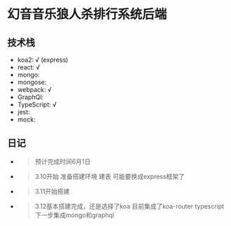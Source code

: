 # 幻音音乐狼人杀排行系统后端

## 技术栈
* koa2: √ (express)
* react: √
* mongo:
* mongose: 
* webpack: √
* GraphQl: 
* TypeScript: √ 
* jest:
* mock:

## 日记
* > 预计完成时间6月1日
* > 3.10开始 准备搭建环境 建表 可能要换成express框架了
* > 3.11开始搭建
* > 3.12基本搭建完成，还是选择了koa 目前集成了koa-router typescript下一步集成mongo和graphql
